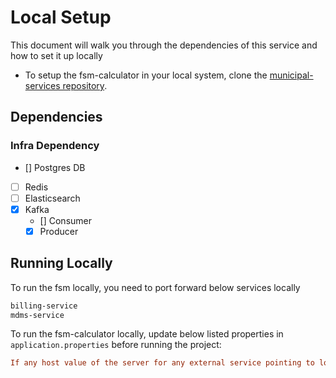 # Local Setup

This document will walk you through the dependencies of this service and how to set it up locally

- To setup the fsm-calculator in your local system, clone the [municipal-services repository](https://github.com/egovernments/municipal-services).

## Dependencies

### Infra Dependency

- [] Postgres DB
- [ ] Redis
- [ ] Elasticsearch
- [X] Kafka
  - [] Consumer
  - [X] Producer

## Running Locally


To run the fsm locally, you need to port forward below services locally

```bash
billing-service
mdms-service
```

To run the fsm-calculator locally, update below listed properties in `application.properties` before running the project:

```ini
If any host value of the server for any external service pointing to local port can be changed to https://egov-micro-dev.egovernments.org
```
